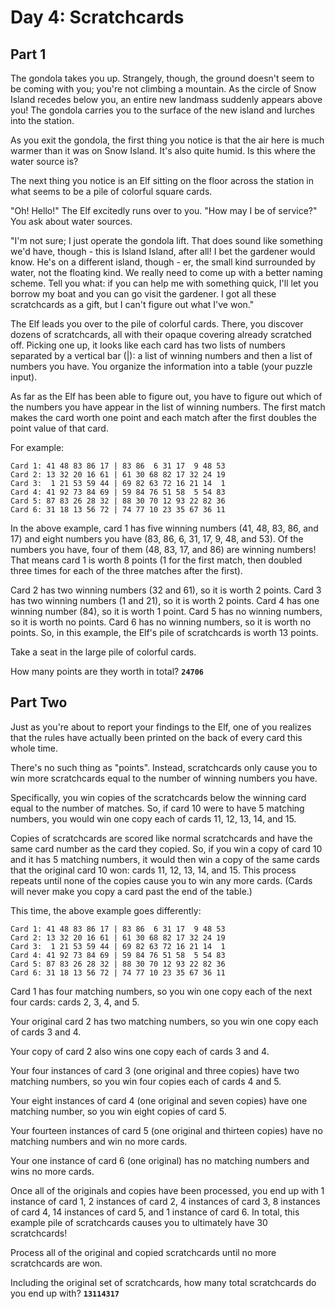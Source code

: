 # Day 4: Scratchcards

## Part 1

The gondola takes you up. Strangely, though, the ground doesn't seem to be coming with you; you're
not climbing a mountain. As the circle of Snow Island recedes below you, an entire new landmass
suddenly appears above you! The gondola carries you to the surface of the new island and lurches
into the station.

As you exit the gondola, the first thing you notice is that the air here is much warmer than it was
on Snow Island. It's also quite humid. Is this where the water source is?

The next thing you notice is an Elf sitting on the floor across the station in what seems to be a
pile of colorful square cards.

"Oh! Hello!" The Elf excitedly runs over to you. "How may I be of service?" You ask about water
sources.

"I'm not sure; I just operate the gondola lift. That does sound like something we'd have, though -
this is Island Island, after all! I bet the gardener would know. He's on a different island,
though - er, the small kind surrounded by water, not the floating kind. We really need to come up
with a better naming scheme. Tell you what: if you can help me with something quick, I'll let you
borrow my boat and you can go visit the gardener. I got all these scratchcards as a gift, but I
can't figure out what I've won."

The Elf leads you over to the pile of colorful cards. There, you discover dozens of scratchcards,
all with their opaque covering already scratched off. Picking one up, it looks like each card has
two lists of numbers separated by a vertical bar (|): a list of winning numbers and then a list of
numbers you have. You organize the information into a table (your puzzle input).

As far as the Elf has been able to figure out, you have to figure out which of the numbers you have
appear in the list of winning numbers. The first match makes the card worth one point and each match
after the first doubles the point value of that card.

For example:

```
Card 1: 41 48 83 86 17 | 83 86  6 31 17  9 48 53
Card 2: 13 32 20 16 61 | 61 30 68 82 17 32 24 19
Card 3:  1 21 53 59 44 | 69 82 63 72 16 21 14  1
Card 4: 41 92 73 84 69 | 59 84 76 51 58  5 54 83
Card 5: 87 83 26 28 32 | 88 30 70 12 93 22 82 36
Card 6: 31 18 13 56 72 | 74 77 10 23 35 67 36 11
```

In the above example, card 1 has five winning numbers (41, 48, 83, 86, and 17) and eight numbers you
have (83, 86, 6, 31, 17, 9, 48, and 53). Of the numbers you have, four of them (48, 83, 17, and 86)
are winning numbers! That means card 1 is worth 8 points (1 for the first match, then doubled three
times for each of the three matches after the first).

Card 2 has two winning numbers (32 and 61), so it is worth 2 points. Card 3 has two winning numbers
(1 and 21), so it is worth 2 points. Card 4 has one winning number (84), so it is worth 1 point.
Card 5 has no winning numbers, so it is worth no points. Card 6 has no winning numbers, so it is
worth no points. So, in this example, the Elf's pile of scratchcards is worth 13 points.

Take a seat in the large pile of colorful cards.

How many points are they worth in total? **`24706`**

## Part Two

Just as you're about to report your findings to the Elf, one of you realizes that the rules have
actually been printed on the back of every card this whole time.

There's no such thing as "points". Instead, scratchcards only cause you to win more scratchcards
equal to the number of winning numbers you have.

Specifically, you win copies of the scratchcards below the winning card equal to the number of
matches. So, if card 10 were to have 5 matching numbers, you would win one copy each of cards 11,
12, 13, 14, and 15.

Copies of scratchcards are scored like normal scratchcards and have the same card number as the card
they copied. So, if you win a copy of card 10 and it has 5 matching numbers, it would then win a
copy of the same cards that the original card 10 won: cards 11, 12, 13, 14, and 15. This process
repeats until none of the copies cause you to win any more cards. (Cards will never make you copy a
card past the end of the table.)

This time, the above example goes differently:

```
Card 1: 41 48 83 86 17 | 83 86  6 31 17  9 48 53
Card 2: 13 32 20 16 61 | 61 30 68 82 17 32 24 19
Card 3:  1 21 53 59 44 | 69 82 63 72 16 21 14  1
Card 4: 41 92 73 84 69 | 59 84 76 51 58  5 54 83
Card 5: 87 83 26 28 32 | 88 30 70 12 93 22 82 36
Card 6: 31 18 13 56 72 | 74 77 10 23 35 67 36 11
```

Card 1 has four matching numbers, so you win one copy each of the next four cards: cards 2, 3, 4,
and 5.

Your original card 2 has two matching numbers, so you win one copy each of cards 3 and 4.

Your copy of card 2 also wins one copy each of cards 3 and 4.

Your four instances of card 3 (one original and three copies) have two matching numbers, so you win
four copies each of cards 4 and 5.

Your eight instances of card 4 (one original and seven copies) have one matching number, so you win
eight copies of card 5.

Your fourteen instances of card 5 (one original and thirteen copies) have no matching numbers and
win no more cards.

Your one instance of card 6 (one original) has no matching numbers and wins no more cards.

Once all of the originals and copies have been processed, you end up with 1 instance of card 1, 2
instances of card 2, 4 instances of card 3, 8 instances of card 4, 14 instances of card 5, and 1
instance of card 6. In total, this example pile of scratchcards causes you to ultimately have 30
scratchcards!

Process all of the original and copied scratchcards until no more scratchcards are won.

Including the original set of scratchcards, how many total scratchcards do you end up with?
**`13114317`**
